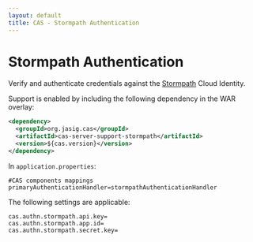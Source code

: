 ```yaml
---
layout: default
title: CAS - Stormpath Authentication
---
```


# Stormpath Authentication
Verify and authenticate credentials against the [Stormpath](https://stormpath.com/) Cloud Identity.

Support is enabled by including the following dependency in the WAR overlay:

```xml
<dependency>
  <groupId>org.jasig.cas</groupId>
  <artifactId>cas-server-support-stormpath</artifactId>
  <version>${cas.version}</version>
</dependency>
```

In `application.properties`:

```properties
#CAS components mappings
primaryAuthenticationHandler=stormpathAuthenticationHandler
```

The following settings are applicable:

```properties
cas.authn.stormpath.api.key=
cas.authn.stormpath.app.id=
cas.authn.stormpath.secret.key=
```
